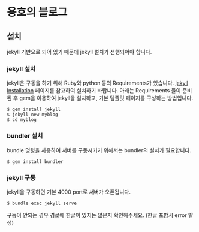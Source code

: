 # 용호의 블로그

## 설치

 jekyll 기반으로 되어 있기 때문에 jekyll 설치가 선행되어야 합니다.

### jekyll 설치

 jekyll은 구동을 하기 위해 Ruby와 python 등의 Requirements가 있습니다. [jekyll Installation] 페이지를 참고하여 설치하기 바랍니다. 아래는 Requirements 들이 준비된 후 gem을 이용하여 jekyll을 설치하고, 기본 템플릿 페이지를 구성하는 방법입니다.
```
$ gem install jekyll
$ jekyll new myblog
$ cd myblog
```

### bundler 설치

bundle 명령을 사용하여 서버를 구동시키기 위해서는 bundler의 설치가 필요합니다.
```
$ gem install bundler
```

### jekyll 구동

jekyll을 구동하면 기본 4000 port로 서버가 오픈됩니다.

```
$ bundle exec jekyll serve
```

구동이 안되는 경우 경로에 한글이 있지는 않은지 확인해주세요. (한글 포함시 error 발생)

[jekyll Installation]: https://jekyllrb.com/docs/installation/
